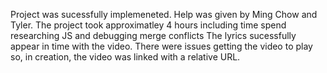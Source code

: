 Project was sucessfully implemeneted. Help was given by Ming Chow and Tyler. The project took approximatley 4 hours including time spend researching JS and debugging merge conflicts
The lyrics sucessfully appear in time with the video. There were issues getting the video to play so, in creation, the video was linked with a relative URL. 
